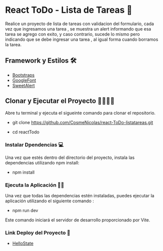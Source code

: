 # React ToDo - Lista de Tareas 🤙

Realice un proyecto de lista de tareas con validacion del formulario, cada vez que ingresamos una tarea , se muestra un alert informando que esa tarea se agrego con exito, y caso contrario, sucede lo mismo pero indicando que se debe ingresar una tarea , al igual forma cuando borramos la tarea.

## Framework y Estilos 🛠️

- [Bootstraps](https://react-bootstrap.github.io/) 
- [GoogleFont](https://fonts.google.com/)
- [SweetAlert](https://sweetalert.js.org/)


## Clonar y Ejecutar el Proyecto 👨‍💻👨‍💻

Abre tu terminal y ejecuta el sigueinte comando para clonar el repositorio.

- git clone https://github.com/CosmeNicolas/react-ToDo-listatareas.git

- cd reactTodo



### Instalar Dpendencias 💻

Una vez que estés dentro del directorio del proyecto, instala las dependencias utilizando npm install:

- npm install


### Ejecuta la Aplicación 👨‍💻

Una vez que todas las dependencias estén instaladas, puedes ejecutar la aplicación utilizando el siguiente comando :

- npm run dev 

Este comando iniciará el servidor de desarrollo proporcionado por Vite.

### Link Deploy del Proyecto 🥂

- [HelloState](https://hello-state.netlify.app/) 

